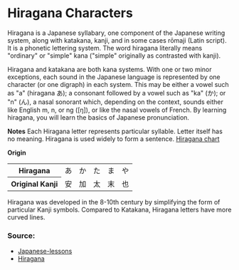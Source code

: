 # Hiragana Characters

Hiragana is a Japanese syllabary, one component of the Japanese writing system, along with katakana, kanji, and in some cases rōmaji (Latin script). It is a phonetic lettering system. The word hiragana literally means "ordinary" or "simple" kana ("simple" originally as contrasted with kanji).

Hiragana and katakana are both kana systems. With one or two minor exceptions, each sound in the Japanese language  is represented by one character (or one digraph) in each system. This may be either a vowel such as "a" (hiragana あ); a consonant followed by a vowel such as "ka" (か); or "n" (ん), a nasal sonorant which, depending on the context, sounds either like English m, n, or ng ([ŋ]), or like the nasal vowels of French.
By learning hiragana, you will learn the basics of Japanese pronunciation.

**Notes** 
Each Hiragana letter represents particular syllable. Letter itself has no meaning.
Hiragana is used widely to form a sentence.
[Hiragana chart](http://japanese-lesson.com/resources/pdf/characters/hiragana_chart.pdf)

**Origin**
<table>
    <tr>
        <th>Hiragana</th>
        <td>あ</td>
        <td>か</td>
        <td>た</td>
        <td>ま</td>
        <td>や</td>
    </tr>
    <tr>
        <th>Original Kanji</th>
        <td>安</td>
        <td>加</td>
        <td>太</td>
        <td>末</td>
        <td>也</td>
    </tr>
</table>

Hiragana was developed in the 8-10th century by simplifying the form of particular Kanji symbols. Compared to Katakana, Hiragana letters have more curved lines.


### Source:
* [Japanese-lessons](http://japanese-lesson.com/characters/hiragana/index.html)
* [Hiragana](https://en.wikipedia.org/wiki/Hiragana)

